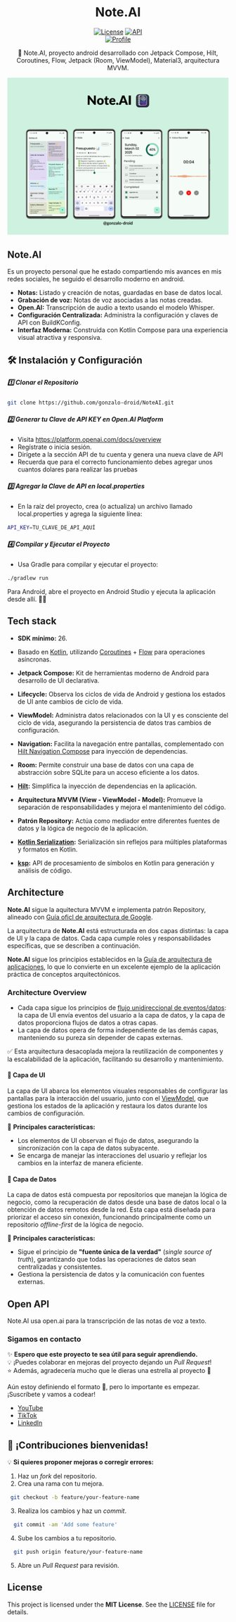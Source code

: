 <h1 align="center">Note.AI</h1>

<p align="center">
  <a href="https://spdx.org/licenses/MIT.html"><img alt="License" src="https://img.shields.io/badge/License-MIT-blue.svg"/></a>
  <a href="https://android-arsenal.com/api?level=26"><img alt="API" src="https://img.shields.io/badge/API-26%2B-brightgreen.svg?style=flat"/></a><br>
  <a href="https://www.youtube.com/@gonzalolock"><img alt="Profile" src="https://img.shields.io/youtube/channel/subscribers/UCPjql8JlN5kw6hU2U_tngaw?style=social"/></a> 
  

</p>

<p align="center">  
🤖 Note.AI, proyecto android desarrollado con Jetpack Compose, Hilt, Coroutines, Flow, Jetpack (Room, ViewModel), Material3, arquitectura MVVM.
</p>

<p align="center">
<img src="previews/ss_summary.png"/>
</p>

## Note.AI
Es un proyecto personal que he estado compartiendo mis avances en mis redes sociales, he seguido el desarrollo moderno en android.

- **Notas:** Listado y creación de notas, guardadas en base de datos local.  
- **Grabación de voz:** Notas de voz asociadas a las notas creadas. 
- **Open.AI:** Transcripción de audio a texto usando el modelo Whisper.
- **Configuración Centralizada:** Administra la configuración y claves de API con BuildKConfig.  
- **Interfaz Moderna:** Construida con Kotlin Compose para una experiencia visual atractiva y responsiva.  

## 🛠️ Instalación y Configuración  

##### 1️⃣ Clonar el Repositorio  
```bash
git clone https://github.com/gonzalo-droid/NoteAI.git
```
##### 2️⃣ Generar tu Clave de API KEY en Open.AI Platform
- Visita https://platform.openai.com/docs/overview
- Regístrate o inicia sesión.
- Dirígete a la sección API de tu cuenta y genera una nueva clave de API
- Recuerda que para el correcto funcionamiento debes agregar unos cuantos dolares para realizar las pruebas
##### 3️⃣ Agregar la Clave de API en local.properties
- En la raíz del proyecto, crea (o actualiza) un archivo llamado local.properties y agrega la siguiente línea:
```bash
API_KEY=TU_CLAVE_DE_API_AQUÍ
```
##### 4️⃣ Compilar y Ejecutar el Proyecto
- Usa Gradle para compilar y ejecutar el proyecto:
```bash
./gradlew run
```
Para Android, abre el proyecto en Android Studio y ejecuta la aplicación desde allí. 📱🚀


## Tech stack

- **SDK mínimo:** 26.  
- Basado en [Kotlin](https://kotlinlang.org/), utilizando [Coroutines](https://github.com/Kotlin/kotlinx.coroutines) + [Flow](https://kotlin.github.io/kotlinx.coroutines/kotlinx-coroutines-core/kotlinx.coroutines.flow/) para operaciones asíncronas.  

- **Jetpack Compose:** Kit de herramientas moderno de Android para desarrollo de UI declarativa.  
- **Lifecycle:** Observa los ciclos de vida de Android y gestiona los estados de UI ante cambios de ciclo de vida.  
- **ViewModel:** Administra datos relacionados con la UI y es consciente del ciclo de vida, asegurando la persistencia de datos tras cambios de configuración.  
- **Navigation:** Facilita la navegación entre pantallas, complementado con [Hilt Navigation Compose](https://developer.android.com/jetpack/compose/libraries#hilt) para inyección de dependencias.  
- **Room:** Permite construir una base de datos con una capa de abstracción sobre SQLite para un acceso eficiente a los datos.  
- **[Hilt](https://dagger.dev/hilt/):** Simplifica la inyección de dependencias en la aplicación.  
- **Arquitectura MVVM (View - ViewModel - Model):** Promueve la separación de responsabilidades y mejora el mantenimiento del código.  
- **Patrón Repository:** Actúa como mediador entre diferentes fuentes de datos y la lógica de negocio de la aplicación.  
- **[Kotlin Serialization](https://github.com/Kotlin/kotlinx.serialization):** Serialización sin reflejos para múltiples plataformas y formatos en Kotlin.  
- **[ksp](https://github.com/google/ksp):** API de procesamiento de símbolos en Kotlin para generación y análisis de código.  

## Architecture
**Note.AI** sigue la aquitectura MVVM e implementa patrón Repository, alineado con [Guía oficl de arquitectura de Google](https://developer.android.com/topic/architecture).

La arquitectura de **Note.AI** está estructurada en dos capas distintas: la capa de UI y la capa de datos. Cada capa cumple roles y responsabilidades específicas, que se describen a continuación.  

**Note.AI** sigue los principios establecidos en la [Guía de arquitectura de aplicaciones](https://developer.android.com/topic/architecture), lo que lo convierte en un excelente ejemplo de la aplicación práctica de conceptos arquitectónicos.  


### Architecture Overview

- Cada capa sigue los principios de [flujo unidireccional de eventos/datos](https://developer.android.com/topic/architecture/ui-layer#udf): la capa de UI envía eventos del usuario a la capa de datos, y la capa de datos proporciona flujos de datos a otras capas.  
- La capa de datos opera de forma independiente de las demás capas, manteniendo su pureza sin depender de capas externas.  

✅ Esta arquitectura desacoplada mejora la reutilización de componentes y la escalabilidad de la aplicación, facilitando su desarrollo y mantenimiento.  


#### 🎨 Capa de UI  

La capa de UI abarca los elementos visuales responsables de configurar las pantallas para la interacción del usuario, junto con el [ViewModel](https://developer.android.com/topic/libraries/architecture/viewmodel), que gestiona los estados de la aplicación y restaura los datos durante los cambios de configuración.  

📌 **Principales características:**  
- Los elementos de UI observan el flujo de datos, asegurando la sincronización con la capa de datos subyacente.  
- Se encarga de manejar las interacciones del usuario y reflejar los cambios en la interfaz de manera eficiente.  

#### 📂 Capa de Datos  

La capa de datos está compuesta por repositorios que manejan la lógica de negocio, como la recuperación de datos desde una base de datos local o la obtención de datos remotos desde la red. Esta capa está diseñada para priorizar el acceso sin conexión, funcionando principalmente como un repositorio *offline-first* de la lógica de negocio.  

📌 **Principales características:**  
- Sigue el principio de **"fuente única de la verdad"** (*single source of truth*), garantizando que todas las operaciones de datos sean centralizadas y consistentes.  
- Gestiona la persistencia de datos y la comunicación con fuentes externas.  

## Open API
Note.AI usa open.ai para la transcripción de las notas de voz a texto.

### Sigamos en contacto

✨ **Espero que este proyecto te sea útil para seguir aprendiendo.**  
💡 ¡Puedes colaborar en mejoras del proyecto dejando un *Pull Request*!  
⭐ Además, agradecería mucho que le dieras una estrella al proyecto 🤩 


Aún estoy definiendo el formato 🫠, pero lo importante es empezar. 
¡Suscríbete y vamos a codear!
- [YouTube](https://www.youtube.com/@gonzalolock)
- [TikTok](https://www.tiktok.com/@gonzalock.dev)
- [LinkedIn](https://www.linkedin.com/in/gonzalo-lozg/)


## 🚀 ¡Contribuciones bienvenidas!  

💡 **Si quieres proponer mejoras o corregir errores:**  
1. Haz un *fork* del repositorio.  
2. Crea una rama con tu mejora.
  ```bash
   git checkout -b feature/your-feature-name
  ```
3. Realiza los cambios y haz un *commit*.
 ```bash
   git commit -am 'Add some feature'
   ```  
4. Sube los cambios a tu repositorio.
 ```bash
   git push origin feature/your-feature-name
   ```  
5. Abre un *Pull Request* para revisión.  


## License 

This project is licensed under the **MIT License**. See the [LICENSE](LICENSE) file for details.
